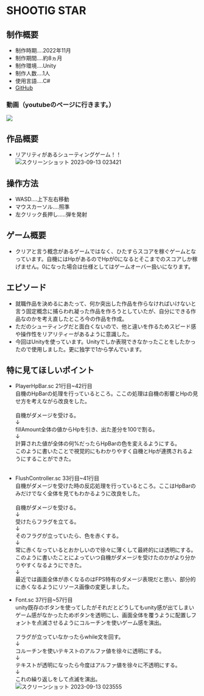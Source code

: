 # **SHOOTIG STAR**
## **制作概要**
* 制作時期....2022年11月
* 制作期間....約8ヵ月
* 制作環境....Unity
* 制作人数....1人
* 使用言語....C#
* [GitHub](https://github.com/sasano-ha/GameEngine)
### **動画（youtubeのページに行きます。）**
[![](https://img.youtube.com/vi/LuvGu-t-Sd8/0.jpg)](https://www.youtube.com/watch?v=LuvGu-t-Sd8)
## **作品概要**
* リアリティがあるシューティングゲーム！！
![スクリーンショット 2023-09-13 023421](https://github.com/sasano-ha/Readme/assets/74283582/d8d94cb1-edac-4fd4-8883-14bcc001b57c)
## **操作方法**
* WASD....上下左右移動
* マウスカーソル....照準
* 左クリック長押し.....弾を発射
## **ゲーム概要**
* クリアと言う概念があるゲームではなく、ひたすらスコアを稼ぐゲームとなっています。自機にはHpがあるのでHpが0になるとそこまでのスコアしか稼げません。0になった場合は仕様としてはゲームオーバー扱いになります。
## **エピソード**
* 就職作品を決めるにあたって、何か突出した作品を作らなければいけないと言う固定概念に捕らわれ凝った作品を作ろうとしていたが、自分にできる作品なのかを考え直したところ今の作品を作成。
* ただのシューティングだと面白くないので、他と違いを作るためスピード感や操作性をリアリティーがあるように意識した。
* 今回はUnityを使っています。Unityでしか表現できなかったことをしたかったので使用しました。更に独学で1から学んでいます。
## **特に見てほしいポイント**
* PlayerHpBar.sc  21行目~42行目<br>
  自機のHpBarの処理を行っているところ。ここの処理は自機の影響とHpの見せ方を考えながら改良をした。
  <br>
  <br>
  自機がダメージを受ける。
  <br>
  ↓
  <br>
  fillAmount全体の値からHpを引き、出た差分を100で割る。
  <br>
  ↓
  <br>
  計算された値が全体の何%だったらHpBarの色を変えるようにする。
  <br>
  このように書いたことで視覚的にもわかりやすく自機とHpが連携されるようにすることができた。
  <br>
  <br>
* FlushController.sc  33行目~41行目<br>
  自機がダメージを受けた時の反応処理を行っているところ。ここはHpBarのみだけでなく全体を見てもわかるように改良をした。
  <br>
  <br>
  自機がダメージを受ける。
  <br>
  ↓
  <br>
  受けたらフラグを立てる。
  <br>
  ↓
  <br>
  そのフラグが立っていたら、色を赤くする。
  <br>
  ↓
  <br>
  常に赤くなっているとおかしいので徐々に薄くして最終的には透明にする。
  <br>
  このように書いたことによっていつ自機がダメージを受けたのかがより分かりやすくなるようにできた。
  <br>
  ↓
  <br>
  最近では画面全体が赤くなるのはFPS特有のダメージ表現だと思い、部分的に赤くなるようにリソース画像の変更しました。

* Font.sc   37行目~57行目<br>
  unity既存のボタンを使ってしたがそれだとどうしてもunity感が出てしまいゲーム感がなかったためボタンを透明にし、画面全体を覆うように配置しフォントを点滅させるようにコルーチンを使いゲーム感を演出。
  <br>
  <br>
  フラグが立っていなかったらwhile文を回す。
  <br>
  ↓
  <br>
  コルーチンを使いテキストのアルファ値を徐々に透明にする。
  <br>
  ↓
  <br>
  テキストが透明になったら今度はアルファ値を徐々に不透明にする。
  <br>
  ↓
  <br>
  これの繰り返しをして点滅を演出。
  ![スクリーンショット 2023-09-13 023555](https://github.com/sasano-ha/Readme/assets/74283582/d380ba14-eedd-40c4-8380-f2a64cfa7626)
